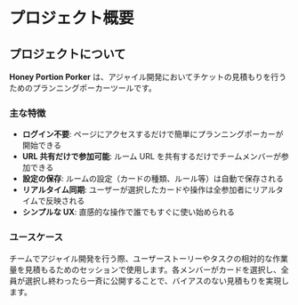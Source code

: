 # プロジェクト概要

## プロジェクトについて

**Honey Portion Porker** は、アジャイル開発においてチケットの見積もりを行うためのプランニングポーカーツールです。

### 主な特徴

- **ログイン不要**: ページにアクセスするだけで簡単にプランニングポーカーが開始できる
- **URL 共有だけで参加可能**: ルーム URL を共有するだけでチームメンバーが参加できる
- **設定の保存**: ルームの設定（カードの種類、ルール等）は自動で保存される
- **リアルタイム同期**: ユーザーが選択したカードや操作は全参加者にリアルタイムで反映される
- **シンプルな UX**: 直感的な操作で誰でもすぐに使い始められる

### ユースケース

チームでアジャイル開発を行う際、ユーザーストーリーやタスクの相対的な作業量を見積もるためのセッションで使用します。各メンバーがカードを選択し、全員が選択し終わったら一斉に公開することで、バイアスのない見積もりを実現します。
